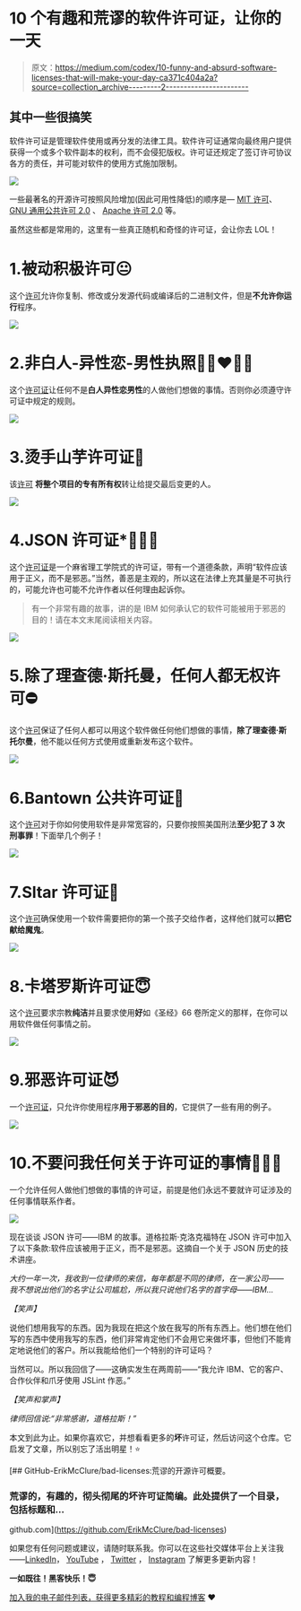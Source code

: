 # 10 个有趣和荒谬的软件许可证，让你的一天

> 原文：<https://medium.com/codex/10-funny-and-absurd-software-licenses-that-will-make-your-day-ca371c404a2a?source=collection_archive---------2----------------------->

## 其中一些很搞笑

软件许可证是管理软件使用或再分发的法律工具。软件许可证通常向最终用户提供获得一个或多个软件副本的权利，而不会侵犯版权。许可证还规定了签订许可协议各方的责任，并可能对软件的使用方式施加限制。

![](img/ce045464f194d153f8c8e02d1f399633.png)

一些最著名的开源许可按照风险增加(因此可用性降低)的顺序是— [MIT 许可](https://opensource.org/licenses/MIT)、 [GNU 通用公共许可 2.0](https://www.gnu.org/licenses/old-licenses/gpl-2.0.en.html) 、 [Apache 许可 2.0](https://www.apache.org/licenses/LICENSE-2.0) 等。

虽然这些都是常用的，这里有一些真正随机和奇怪的许可证，会让你去 LOL！

# 1.被动积极许可😐

这个[许可](https://github.com/ErikMcClure/bad-licenses/blob/master/passive-aggressive-license)允许你复制、修改或分发源代码或编译后的二进制文件，但是**不允许你运行**程序。

![](img/a660fcece5b6cbdca06f3b9d1fa8e4ca.png)

# 2.非白人-异性恋-男性执照👩🏻‍❤️‍👨🏻

这个[许可证](https://github.com/ErikMcClure/bad-licenses/blob/master/Non-White-Heterosexual-Male.md)让任何不是**白人异性恋男性**的人做他们想做的事情。否则你必须遵守许可证中规定的规则。

![](img/cacab9180490eec3f050d87280e8d287.png)

# 3.烫手山芋许可证🥔

该[许可](https://github.com/ErikMcClure/bad-licenses/blob/master/hot-potato-license) **将整个项目的专有所有权**转让给提交最后变更的人。

![](img/2a15249e49331dee0d2f70bdfe28fa43.png)

# 4.JSON 许可证*👩🏻‍💻

这个[许可证](https://github.com/ErikMcClure/bad-licenses/blob/master/JSON-License.md)是一个麻省理工学院式的许可证，带有一个道德条款，声明“软件应该用于正义，而不是邪恶。”当然，善恶是主观的，所以这在法律上充其量是不可执行的，可能允许也可能不允许作者以任何理由起诉你。

> 有一个非常有趣的故事，讲的是 IBM 如何承认它的软件可能被用于邪恶的目的！请在本文末尾阅读相关内容。

![](img/459038c9c785523edf1b1dac71d279ee.png)

# 5.除了理查德·斯托曼，任何人都无权许可⛔️

这个[许可](https://github.com/ErikMcClure/bad-licenses/blob/master/ABRMS-license.md)保证了任何人都可以用这个软件做任何他们想做的事情，**除了理查德·斯托尔曼**，他不能以任何方式使用或重新发布这个软件。

![](img/15f71acf41f8565b8793d097de4f47f0.png)

# 6.Bantown 公共许可证🔪

这个[许可](https://github.com/ErikMcClure/bad-licenses/blob/master/Bantown-public-license)对于你如何使用软件是非常宽容的，只要你按照美国刑法**至少犯了 3 次刑事罪**！下面举几个例子！

![](img/9a1fb1030d859f50ac1ee33cf43548c5.png)

# 7.Sltar 许可证👹

这个[许可](https://github.com/ErikMcClure/bad-licenses/blob/master/sltar)确保使用一个软件需要把你的第一个孩子交给作者，这样他们就可以**把它献给魔鬼**。

![](img/0fb04899882dcb45742e991329e6b7e8.png)

# 8.卡塔罗斯许可证😇

这个[许可](https://github.com/ErikMcClure/bad-licenses/blob/master/katharos-license.md)要求宗教**纯洁**并且要求使用**好**如《圣经》66 卷所定义的那样，在你可以用软件做任何事情之前。

![](img/347855c289c59f827bdea984efedb0a5.png)

# 9.邪恶许可证😈

一个[许可证](https://github.com/ErikMcClure/bad-licenses/blob/master/evil-license)，只允许你使用程序**用于邪恶的目的**，它提供了一些有用的例子。

![](img/71201bfb9c1bd97a8cbda71b9e027be2.png)

# 10.不要问我任何关于许可证的事情🤷🏻‍♂️

一个允许任何人做他们想做的事情的许可证，前提是他们永远不要就许可证涉及的任何事情联系作者。

![](img/4a91e0e0cbc538b6bde701facc086f66.png)

现在谈谈 JSON 许可——IBM 的故事。道格拉斯·克洛克福特在 JSON 许可中加入了以下条款:软件应该被用于正义，而不是邪恶。这摘自一个关于 JSON 历史的技术讲座。

*大约一年一次，我收到一位律师的来信，每年都是不同的律师，在一家公司——我不想说出他们的名字让公司尴尬，所以我只说他们名字的首字母——IBM…*

*【笑声】*

说他们想用我写的东西。因为我现在把这个放在我写的所有东西上。他们想在他们写的东西中使用我写的东西，他们非常肯定他们不会用它来做坏事，但他们不能肯定地说他们的客户。所以我能给他们一个特别的许可证吗？

当然可以。所以我回信了——这确实发生在两周前——“我允许 IBM、它的客户、合作伙伴和爪牙使用 JSLint 作恶。”

*【笑声和掌声】*

*律师回信说:“非常感谢，道格拉斯！”*

本文到此为止。如果你喜欢它，并想看看更多的**坏**许可证，然后访问这个仓库。它启发了文章，所以别忘了活出明星！⭐️

[](https://github.com/ErikMcClure/bad-licenses) [## GitHub-ErikMcClure/bad-licenses:荒谬的开源许可概要。

### 荒谬的，有趣的，彻头彻尾的坏许可证简编。此处提供了一个目录，包括标题和…

github.com](https://github.com/ErikMcClure/bad-licenses) 

如果您有任何问题或建议，请随时联系我。你可以在这些社交媒体平台上关注我——[LinkedIn](https://www.linkedin.com/in/ab-satyaprakash/)， [YouTube](https://www.youtube.com/channel/UCJ6D0HS8c9Il-eX5lGbAyGg) ， [Twitter](https://twitter.com/AbSatyaprakash) ， [Instagram](https://www.instagram.com/absatyaprakash/) 了解更多更新内容！

**一如既往！黑客快乐！😇**

[加入我的电子邮件列表，获得更多精彩的教程和编程博客](https://absatyaprakash01.medium.com/subscribe) ❤️
